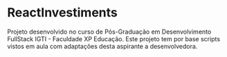 # ReactInvestiments
Projeto desenvolvido no curso de Pós-Graduação em Desenvolvimento FullStack IGTI - Faculdade XP Educação.
Este projeto tem por base scripts vistos em aula com adaptações desta aspirante a desenvolvedora.
